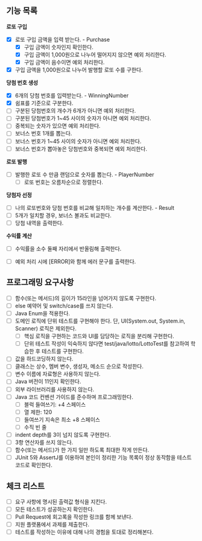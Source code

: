 ## 기능 목록

**로또 구입**

- [x] 로또 구입 금액을 입력 받는다. - Purchase
    - [x] 구입 금액이 숫자인지 확인한다.
    - [x] 구입 금액이 1,000원으로 나누어 떨어지지 않으면 예외 처리한다.
    - [x] 구입 금액이 음수이면 예외 처리한다.
- [x] 구입 금액을 1,000원으로 나누어 발행할 로또 수를 구한다.

**당첨 번호 생성**

- [x] 6개의 당첨 번호를 입력받는다. - WinningNumber
- [x] 쉼표를 기준으로 구분한다.
- [ ] 구분된 당첨번호의 개수가 6개가 아니면 예외 처리한다.
- [ ] 구분된 당첨번호가 1~45 사이의 숫자가 아니면 예외 처리한다.
- [ ] 중복되는 숫자가 있으면 예외 처리한다.
- [ ] 보너스 번호 1개를 뽑는다.
- [ ] 보너스 번호가 1~45 사이의 숫자가 아니면 예외 처리한다.
- [ ] 보너스 번호가 뽑아놓은 당첨번호와 중복되면 예외 처리한다.

**로또 발행**

- [ ] 발행한 로또 수 만큼 랜덤으로 숫자를 뽑는다. - PlayerNumber
    - [ ] 로또 번호는 오름차순으로 정렬한다.

**당첨자 선정**

- [ ] 나의 로또번호와 당첨 번호를 비교해 일치하는 개수를 계산한다. - Result
- [ ] 5개가 일치할 경우, 보너스 볼과도 비교한다.
- [ ] 당첨 내역을 출력한다.

**수익률 계산**

- [ ] 수익률을 소수 둘째 자리에서 반올림해 출력한다.


- [ ] 예외 처리 시에 [ERROR]와 함께 에러 문구를 출력한다.

## 프로그래밍 요구사항

- [ ] 함수(또는 메서드)의 길이가 15라인을 넘어가지 않도록 구현한다.
- [ ] else 예약어 및 switch/case를 쓰지 않는다.
- [ ] Java Enum을 적용한다.
- [ ] 도메인 로직에 단위 테스트를 구현해야 한다. 단, UI(System.out, System.in, Scanner) 로직은 제외한다.
    - [ ] 핵심 로직을 구현하는 코드와 UI를 담당하는 로직을 분리해 구현한다.
    - [ ] 단위 테스트 작성이 익숙하지 않다면 test/java/lotto/LottoTest를 참고하여 학습한 후 테스트를 구현한다.
- [ ] 값을 하드코딩하지 않는다.
- [ ] 클래스는 상수, 멤버 변수, 생성자, 메소드 순으로 작성한다.
- [ ] 변수 이름에 자료형은 사용하지 않는다.
- [ ] Java 버전이 11인지 확인한다.
- [ ] 외부 라이브러리를 사용하지 않는다.
- [ ] Java 코드 컨벤션 가이드를 준수하며 프로그래밍한다.
    - [ ] 블럭 들여쓰기: +4 스페이스
    - [ ] 열 제한: 120
    - [ ] 들여쓰기 지속은 최소 +8 스페이스
    - [ ] 수직 빈 줄
- [ ] indent depth를 3이 넘지 않도록 구현한다.
- [ ] 3항 연산자를 쓰지 않는다.
- [ ] 함수(또는 메서드)가 한 가지 일만 하도록 최대한 작게 만든다.
- [ ] JUnit 5와 AssertJ를 이용하여 본인이 정리한 기능 목록이 정상 동작함을 테스트 코드로 확인한다.

## 체크 리스트

- [ ] 요구 사항에 명시된 출력값 형식을 지킨다.
- [ ] 모든 테스트가 성공하는지 확인한다.
- [ ] Pull Request에 회고록을 작성한 링크를 함께 보낸다.
- [ ] 지원 플랫폼에서 과제를 제출한다.
- [ ] 테스트를 작성하는 이유에 대해 나의 경험을 토대로 정리해본다.
